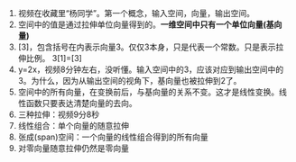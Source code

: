 1. 视频在收藏里“杨同学”。第一个概念，输入空间，向量，输出空间。
2. 空间中的值是通过拉伸单位向量得到的。**一维空间中只有一个单位向量(基向量)**
3. [3]，包含括号在内表示向量3。仅仅3本身，只是代表一个常数。只是表示拉伸比例。 3[1]=[3]
4. y=2x，视频8分钟左右，没听懂。输入空间中的3，应该对应到输出空间中的3。为什么，因为从输出空间的视角下，基向量也被拉伸到2了。
5. 空间中的所有向量，在变换前后，与基向量的关系不变。这才是线性变换。线性函数只要表达清楚向量的去向。
6. 三种拉伸：视频9分8秒
7. 线性组合：单个向量的随意拉伸
8. 张成(span)空间：一个向量的线性组合得到的所有向量
9. 对零向量随意拉伸仍然是零向量